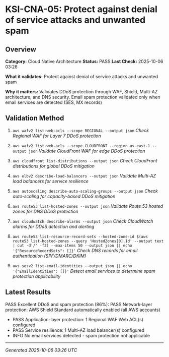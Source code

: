 # KSI-CNA-05: Protect against denial of service attacks and unwanted spam

## Overview

**Category:** Cloud Native Architecture
**Status:** PASS
**Last Check:** 2025-10-06 03:26

**What it validates:** Protect against denial of service attacks and unwanted spam

**Why it matters:** Validates DDoS protection through WAF, Shield, Multi-AZ architecture, and DNS security. Email spam protection validated only when email services are detected (SES, MX records)

## Validation Method

1. `aws wafv2 list-web-acls --scope REGIONAL --output json`
   *Check Regional WAF for Layer 7 DDoS protection*

2. `aws wafv2 list-web-acls --scope CLOUDFRONT --region us-east-1 --output json`
   *Validate CloudFront WAF for edge DDoS protection*

3. `aws cloudfront list-distributions --output json`
   *Check CloudFront distributions for global DDoS mitigation*

4. `aws elbv2 describe-load-balancers --output json`
   *Validate Multi-AZ load balancers for service resilience*

5. `aws autoscaling describe-auto-scaling-groups --output json`
   *Check auto-scaling for capacity-based DDoS mitigation*

6. `aws route53 list-hosted-zones --output json`
   *Validate Route 53 hosted zones for DNS DDoS protection*

7. `aws cloudwatch describe-alarms --output json`
   *Check CloudWatch alarms for DDoS detection and alerting*

8. `aws route53 list-resource-record-sets --hosted-zone-id $(aws route53 list-hosted-zones --query 'HostedZones[0].Id' --output text | cut -d'/' -f3) --max-items 50 --output json || echo '{"ResourceRecordSets": []}'`
   *Check DNS records for email authentication (SPF/DMARC/DKIM)*

9. `aws sesv2 list-email-identities --output json || echo '{"EmailIdentities": []}'`
   *Detect email services to determine spam protection applicability*

## Latest Results

PASS Excellent DDoS and spam protection (86%): PASS Network-layer protection: AWS Shield Standard automatically enabled (all AWS accounts)
- PASS Application-layer protection: 1 Regional WAF Web ACL(s) configured
- PASS Service resilience: 1 Multi-AZ load balancer(s) configured
- INFO No email services detected - spam protection not applicable

---
*Generated 2025-10-06 03:26 UTC*